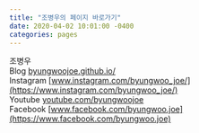```yaml
---
title: "조병우의 페이지 바로가기"
date: 2020-04-02 10:01:00 -0400
categories: pages
---
```


조병우   
Blog      [byungwoojoe.github.io/](https://byungwoojoe.github.io/)   
Instagram [www.instagram.com/byungwoo_joe/](https://www.instagram.com/byungwoo_joe/)   
Youtube   [youtube.com/byungwoojoe](http://youtube.com/byungwoojoe)   
Facebook  [www.facebook.com/byungwoo.joe](https://www.facebook.com/byungwoo.joe)

